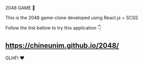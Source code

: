 2048 GAME 👾

This is the 2048 game-clone developed using React.js + SCSS

Follow the link bellow to try this application 👇

## https://chineunim.github.io/2048/

GLHF! ❤️ 
